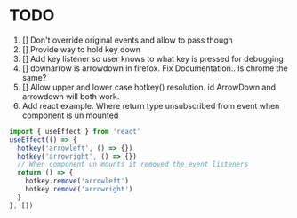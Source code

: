 # TODO

1. [] Don't override original events and allow to pass though
2. [] Provide way to hold key down
3. [] Add key listener so user knows to what key is pressed for debugging
4. [] downarrow is arrowdown in firefox. Fix Documentation.. Is chrome the same?
5. [] Allow upper and lower case hotkey() resolution. id ArrowDown and arrowdown will both work.
6. Add react example. Where return type unsubscribed from event when component is un mounted

```js
import { useEffect } from 'react'
useEffect(() => {
  hotkey('arrowleft', () => {})
  hotkey('arrowright', () => {})
  // When component un mounts it removed the event listeners
  return () => {
    hotkey.remove('arrowleft')
    hotkey.remove('arrowright')
  }
}, [])
```
